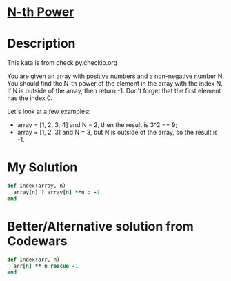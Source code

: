 # [N-th Power](https://www.codewars.com/kata/57d814e4950d8489720008db)

# Description
This kata is from check py.checkio.org

You are given an array with positive numbers and a non-negative number N. You should find the N-th power of the element 
in the array with the index N. If N is outside of the array, then return -1. Don't forget that the first element has the
index 0.

Let's look at a few examples:

* array = [1, 2, 3, 4] and N = 2, then the result is 3^2 == 9;
* array = [1, 2, 3] and N = 3, but N is outside of the array, so the result is -1.

# My Solution
```ruby
def index(array, n)
  array[n] ? array[n] **n : -1
end
```

# Better/Alternative solution from Codewars
```ruby
def index(arr, n)
  arr[n] ** n rescue -1
end
```
